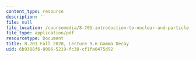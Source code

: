 ```yaml
---
content_type: resource
description: ''
file: null
file_location: /coursemedia/8-701-introduction-to-nuclear-and-particle-physics-fall-2020/6b9388f680865219fc38cf1fa0475d92_MIT8_701f20_lec9.6.pdf
file_type: application/pdf
resourcetype: Document
title: 8.701 Fall 2020, Lecture 9.6 Gamma Decay
uid: 6b9388f6-8086-5219-fc38-cf1fa0475d92
---
```

